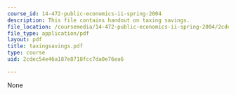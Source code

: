 ```yaml
---
course_id: 14-472-public-economics-ii-spring-2004
description: This file contains handout on taxing savings.
file_location: /coursemedia/14-472-public-economics-ii-spring-2004/2cdec54e46a187e8718fcc7da0e76ea6_taxingsavings.pdf
file_type: application/pdf
layout: pdf
title: taxingsavings.pdf
type: course
uid: 2cdec54e46a187e8718fcc7da0e76ea6

---
```

None